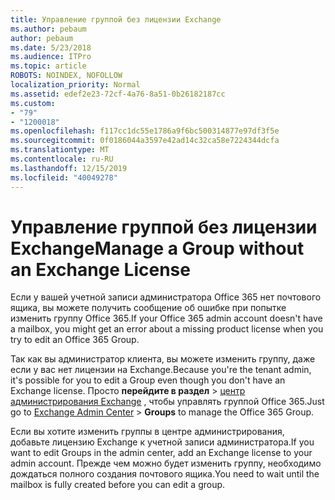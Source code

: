 ```yaml
---
title: Управление группой без лицензии Exchange
ms.author: pebaum
author: pebaum
ms.date: 5/23/2018
ms.audience: ITPro
ms.topic: article
ROBOTS: NOINDEX, NOFOLLOW
localization_priority: Normal
ms.assetid: edef2e23-72cf-4a76-8a51-0b26182187cc
ms.custom:
- "79"
- "1200018"
ms.openlocfilehash: f117cc1dc55e1786a9f6bc500314877e97df3f5e
ms.sourcegitcommit: 0f0186044a3597e42ad14c32ca58e7224344dcfa
ms.translationtype: MT
ms.contentlocale: ru-RU
ms.lasthandoff: 12/15/2019
ms.locfileid: "40049278"
---
```

# <a name="manage-a-group-without-an-exchange-license"></a><span data-ttu-id="654e8-102">Управление группой без лицензии Exchange</span><span class="sxs-lookup"><span data-stu-id="654e8-102">Manage a Group without an Exchange License</span></span>

<span data-ttu-id="654e8-103">Если у вашей учетной записи администратора Office 365 нет почтового ящика, вы можете получить сообщение об ошибке при попытке изменить группу Office 365.</span><span class="sxs-lookup"><span data-stu-id="654e8-103">If your Office 365 admin account doesn't have a mailbox, you might get an error about a missing product license when you try to edit an Office 365 Group.</span></span>
  
<span data-ttu-id="654e8-104">Так как вы администратор клиента, вы можете изменить группу, даже если у вас нет лицензии на Exchange.</span><span class="sxs-lookup"><span data-stu-id="654e8-104">Because you're the tenant admin, it's possible for you to edit a Group even though you don't have an Exchange license.</span></span> <span data-ttu-id="654e8-105">Просто **перейдите в раздел** \> [центр администрирования Exchange](https://outlook.office365.com/ecp.aspx) , чтобы управлять группой Office 365.</span><span class="sxs-lookup"><span data-stu-id="654e8-105">Just go to [Exchange Admin Center](https://outlook.office365.com/ecp.aspx) \> **Groups** to manage the Office 365 Group.</span></span>
  
<span data-ttu-id="654e8-106">Если вы хотите изменить группы в центре администрирования, добавьте лицензию Exchange к учетной записи администратора.</span><span class="sxs-lookup"><span data-stu-id="654e8-106">If you want to edit Groups in the admin center, add an Exchange license to your admin account.</span></span> <span data-ttu-id="654e8-107">Прежде чем можно будет изменить группу, необходимо дождаться полного создания почтового ящика.</span><span class="sxs-lookup"><span data-stu-id="654e8-107">You need to wait until the mailbox is fully created before you can edit a group.</span></span>
  